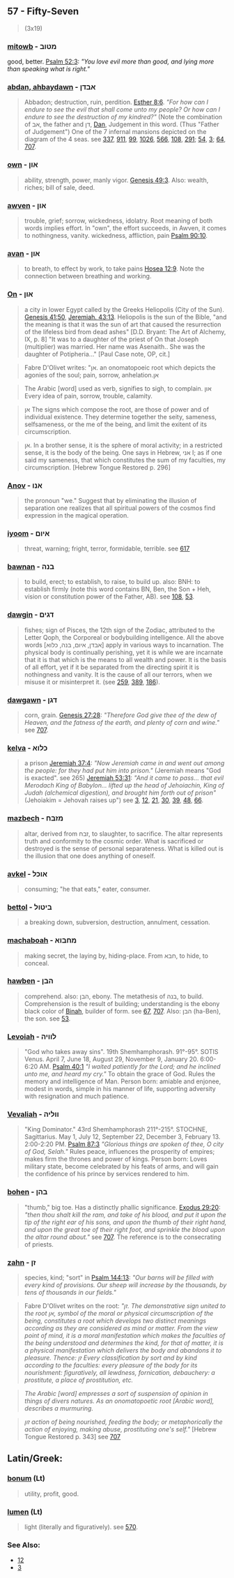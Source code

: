 ## 57 - Fifty-Seven
> (3x19)

### [mitowb](/keys/MTVB) - מטוב
good, better. [Psalm 52:3](http://biblehub.com/psalms/52-3.htm): *"You love evil more than good, and lying more than speaking what is right."*

### [abdan, ahbaydawn](/keys/ABDN) - אבדן
> Abbadon; destruction, ruin, perdition. [Esther 8:6](http://biblehub.com/esther/8-6.htm). *"For how can I endure to see the evil that shall come unto my people? Or how can I endure to see the destruction of my kindred?"* (Note the combination of אב, the father and דן, [Dan](/keys/DN), Judgement in this word. (Thus "Father of Judgement") One of the 7 infernal mansions depicted on the diagram of the 4 seas. see [337](337), [911](911), [99](99), [1026](1026), [566](566), [108](108), [291](291); [54](54), [3](3); [64](64), [707](707).

### [own](/keys/AVN) - און
> ability, strength, power, manly vigor. [Genesis 49:3](http://biblehub.com/genesis/49-3.htm). Also: wealth, riches; bill of sale, deed.

### [awven](/keys/AVN) - און
> trouble, grief; sorrow, wickedness, idolatry. Root meaning of both words implies effort. In "own", the effort succeeds, in Awven, it comes to nothingness, vanity. wickedness, affliction, pain [Psalm 90:10](http://biblehub.com/psalms/90-10.htm).

### [avan](/keys/AVN) - און
> to breath, to effect by work, to take pains [Hosea 12:9](http://biblehub.com/hosea/12-9.htm). Note the connection between breathing and working.

### [On](/keys/AVN) - און
> a city in lower Egypt called by the Greeks Heliopolis (City of the Sun). [Genesis 41:50](http://biblehub.com/genesis/41-50.htm), [Jeremiah. 43:13](http://biblehub.com/jeremiah/43-13.htm). Heliopolis is the sun of the Bible, "and the meaning is that it was the sun of art that caused the resurrection of the lifeless bird from dead ashes" [D.D. Bryant: The Art of Alchemy, IX, p. 8] "It was to a daughter of the priest of On that Joseph (multiplier) was married. Her name was Asenaith.. She was the daughter of Potipheria..." [Paul Case note, OP, cit.]

> Fabre D'Olivet writes: "אן. an onomatopoeic root which depicts the agonies of the soul; pain, sorrow, anhelation.אן

> The Arabic [word] used as verb, signifies to sigh, to complain. און Every idea of pain, sorrow, trouble, calamity.

> אן The signs which compose the root, are those of power and of individual existence. They determine together the seity, sameness, selfsameness, or the me of the being, and limit the exitent of its circumscription.

> אן. In a brother sense, it is the sphere of moral activity; in a restricted sense, it is the body of the being. One says in Hebrew, אני I; as if one said my sameness, that which constitutes the sum of my faculties, my circumscription. [Hebrew Tongue Restored p. 296]

### [Anov](/keys/ANV) - אנו
> the pronoun "we." Suggest that by eliminating the illusion of separation one realizes that all spiritual powers of the cosmos find expression in the magical operation.

### [iyoom](/keys/AIVM) - איום
> threat, warning; fright, terror, formidable, terrible. see [617](617)

### [bawnan](/keys/BNH) - בנה
> to build, erect; to establish, to raise, to build up. also: BNH: to establish firmly (note this word contains BN, Ben, the Son + Heh, vision or constitution power of the Father, AB). see [108](108), [53](53).

### [dawgin](/keys/DGIM) - דגים
> fishes; sign of Pisces, the 12th sign of the Zodiac, attributed to the Letter Qoph, the Corporeal or bodybuilding intelligence. All the above words [אבדן, איום, בנה, כלוא] apply in various ways to incarnation. The physical body is continually perishing, yet it is while we are incarnate that it is that which is the means to all wealth and power. It is the basis of all effort, yet if it be separated from the directing spirit it is nothingness and vanity. It is the cause of all our terrors, when we misuse it or misinterpret it. (see [259](259), [389](389), [186](186)).

### [dawgawn](/keys/DGN) - דגן
> corn, grain. [Genesis 27:28](http://biblehub.com/genesis/27-28.htm): *"Therefore God give thee of the dew of Heaven, and the fatness of the earth, and plenty of corn and wine."* see [707](707).

### [kelva](/keys/KLVA) - כלוא
> a prison [Jeremiah 37:4](http://biblehub.com/jeremiah/37-4.htm): *"Now Jeremiah came in and went out among the people: for they had put him into prison."* (Jeremiah means "God is exacted". see 265) [Jeremiah 53:31](http://biblehub.com/jeremiah/53-31.htm): *"And it came to pass... that evil Merodach King of Babylon... lifted up the head of Jehoiachin, King of Judah (alchemical digestion), and brought him forth out of prison"* (Jehoiakim = Jehovah raises up") see [3](3), [12](12), [21](21), [30](30), [39](39), [48](48), [66](66).

### [mazbech](/keys/MZBCh) - מזבח
> altar, derived from זבח, to slaughter, to sacrifice. The altar represents truth and conformity to the cosmic order. What is sacrificed or destroyed is the sense of personal separateness. What is killed out is the illusion that one does anything of oneself.

### [avkel](/keys/AVKL) - אוכל
> consuming; "he that eats," eater, consumer.

### [bettol](/keys/BITVL) - ביטול
> a breaking down, subversion, destruction, annulment, cessation.

### [machaboah](/keys/MChBVA) - מחבוא
> making secret, the laying by, hiding-place. From חבא, to hide, to conceal.

### [hawben](/keys/HBN) - הבן
> comprehend. also: הבן, ebony. The metathesis of בנה, to build. Comprehension is the result of building; understanding is the ebony black color of [Binah](/keys/BINH), builder of form. see [67](67), [707](707). Also: הבן (ha-Ben), the son. see [53](53).

### [Levoiah](/keys/LVVIH) - לוויה
> "God who takes away sins". 19th Shemhamphorash. 91°-95°. SOTIS Venus. April 7, June 18, August 29, November 9, January 20. 6:00-6:20 AM. [Psalm 40:1](http://biblehub.com/psalms/40-1.htm) *"I waited patiently for the Lord; and he inclined unto me, and heard my cry."* To obtain the grace of God. Rules the memory and intelligence of Man. Person born: amiable and enjonee, modest in words, simple in his manner of life, supporting adversity with resignation and much patience.

### [Vevaliah](/keys/VVLIH) - ווליה
> "King Dominator." 43rd Shemhamphorash 211°-215°. STOCHNE, Sagittarius. May 1, July 12, September 22, December 3, February 13. 2:00-2:20 PM. [Psalm 87:3](http://biblehub.com/psalms/87-3.htm) *"Glorious things are spoken of thee, O city of God, Selah."* Rules peace, influences the prosperity of empires; makes firm the thrones and power of kings. Person born: Loves military state, become celebrated by his feats of arms, and will gain the confidence of his prince by services rendered to him.

### [bohen](/keys/BHN) - בהן
> "thumb," big toe. Has a distinctly phallic significance. [Exodus 29:20](http://biblehub.com/exodus/29-20.htm): *"then thou shalt kill the ram, and take of his blood, and put it upon the tip of the right ear of his sons, and upon the thumb of their right hand, and upon the great toe of their right foot, and sprinkle the blood upon the altar round about."* see [707](707). The reference is to the consecrating of priests.

### [zahn](/keys/ZN) - זן
> species, kind; "sort" in [Psalm 144:13](http://biblehub.com/psalms/144-13.htm): *"Our barns will be filled with every kind of provisions. Our sheep will increase by the thousands, by tens of thousands in our fields."*

> Fabre D'Olivet writes on the root: *"זן. The demonstrative sign united to the root אן, symbol of the moral or physical circumscription of the being, constitutes a root which develops two distinct meanings according as they are considered as mind or matter. From the view point of mind, it is a moral manifestation which makes the faculties of the being understood and determines the kind, for that of matter, it is a physical manifestation which delivers the body and abandons it to pleasure. Thence: זן Every classification by sort and by kind according to the faculties: every pleasure of the body for its nourishment: figuratively, all lewdness, fornication, debauchery: a prostitute, a place of prostitution, etc.*

> *The Arabic [word] empresses a sort of suspension of opinion in things of divers natures. As an onomatopoetic root [Arabic word], describes a murmuring.*

> *זון action of being nourished, feeding the body; or metaphorically the action of enjoying, making abuse, prostituting one's self."* [Hebrew Tongue Restored p. 343] see [707](707)

## Latin/Greek:

### [bonum](/latin?word=bonum) (Lt)
> utility, profit, good.

### [lumen](/latin?word=lumen) (Lt)
> light (literally and figuratively). see [570](570).

### See Also:

- [12](12)
- [3](3)